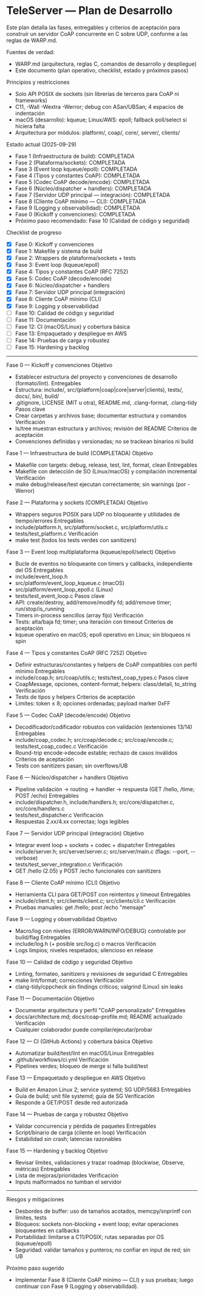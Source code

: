 # TeleServer — Plan de Desarrollo

Este plan detalla las fases, entregables y criterios de aceptación para construir
un servidor CoAP concurrente en C sobre UDP, conforme a las reglas de WARP.md.

Fuentes de verdad:
- WARP.md (arquitectura, reglas C, comandos de desarrollo y despliegue)
- Este documento (plan operativo, checklist, estado y próximos pasos)

Principios y restricciones
- Solo API POSIX de sockets (sin librerías de terceros para CoAP ni frameworks)
- C11, -Wall -Wextra -Werror; debug con ASan/UBSan; 4 espacios de indentación
- macOS (desarrollo): kqueue; Linux/AWS: epoll; fallback poll/select si hiciera falta
- Arquitectura por módulos: platform/, coap/, core/, server/, clients/

Estado actual (2025-09-29)
- Fase 1 (Infraestructura de build): COMPLETADA
- Fase 2 (Plataforma/sockets): COMPLETADA
- Fase 3 (Event loop kqueue/epoll): COMPLETADA
- Fase 4 (Tipos y constantes CoAP): COMPLETADA
- Fase 5 (Codec CoAP decode/encode): COMPLETADA
- Fase 6 (Núcleo/dispatcher + handlers): COMPLETADA
- Fase 7 (Servidor UDP principal — integración): COMPLETADA
- Fase 8 (Cliente CoAP mínimo — CLI): COMPLETADA
- Fase 9 (Logging y observabilidad): COMPLETADA
- Fase 0 (Kickoff y convenciones): COMPLETADA
- Próximo paso recomendado: Fase 10 (Calidad de código y seguridad)

Checklist de progreso
- [x] Fase 0: Kickoff y convenciones
- [x] Fase 1: Makefile y sistema de build
- [x] Fase 2: Wrappers de plataforma/sockets + tests
- [x] Fase 3: Event loop (kqueue/epoll)
- [x] Fase 4: Tipos y constantes CoAP (RFC 7252)
- [x] Fase 5: Codec CoAP (decode/encode)
- [x] Fase 6: Núcleo/dispatcher + handlers
- [x] Fase 7: Servidor UDP principal (integración)
- [x] Fase 8: Cliente CoAP mínimo (CLI)
- [x] Fase 9: Logging y observabilidad
- [ ] Fase 10: Calidad de código y seguridad
- [ ] Fase 11: Documentación
- [ ] Fase 12: CI (macOS/Linux) y cobertura básica
- [ ] Fase 13: Empaquetado y despliegue en AWS
- [ ] Fase 14: Pruebas de carga y robustez
- [ ] Fase 15: Hardening y backlog

---

Fase 0 — Kickoff y convenciones
Objetivo
- Establecer estructura del proyecto y convenciones de desarrollo (formato/lint).
Entregables
- Estructura: include/, src/(platform|coap|core|server|clients), tests/, docs/, bin/, build/
- .gitignore, LICENSE (MIT u otra), README.md, .clang-format, .clang-tidy
Pasos clave
- Crear carpetas y archivos base; documentar estructura y comandos
Verificación
- ls/tree muestran estructura y archivos; revisión del README
Criterios de aceptación
- Convenciones definidas y versionadas; no se trackean binarios ni build

Fase 1 — Infraestructura de build (COMPLETADA)
Objetivo
- Makefile con targets: debug, release, test, lint, format, clean
Entregables
- Makefile con detección de SO (Linux/macOS) y compilación incremental
Verificación
- make debug/release/test ejecutan correctamente; sin warnings (por -Werror)

Fase 2 — Plataforma y sockets (COMPLETADA)
Objetivo
- Wrappers seguros POSIX para UDP no bloqueante y utilidades de tiempo/errores
Entregables
- include/platform.h, src/platform/socket.c, src/platform/utils.c
- tests/test_platform.c
Verificación
- make test (todos los tests verdes con sanitizers)

Fase 3 — Event loop multiplataforma (kqueue/epoll/select)
Objetivo
- Bucle de eventos no bloqueante con timers y callbacks, independiente del OS
Entregables
- include/event_loop.h
- src/platform/event_loop_kqueue.c (macOS)
- src/platform/event_loop_epoll.c (Linux)
- tests/test_event_loop.c
Pasos clave
- API: create/destroy, add/remove/modify fd; add/remove timer; run/stop/is_running
- Timers in-process sencillos (array fijo)
Verificación
- Tests: alta/baja fd; timer; una iteración con timeout
Criterios de aceptación
- kqueue operativo en macOS; epoll operativo en Linux; sin bloqueos ni spin

Fase 4 — Tipos y constantes CoAP (RFC 7252)
Objetivo
- Definir estructuras/constantes y helpers de CoAP compatibles con perfil mínimo
Entregables
- include/coap.h; src/coap/utils.c; tests/test_coap_types.c
Pasos clave
- CoapMessage, opciones, content-format; helpers: class/detail, to_string
Verificación
- Tests de tipos y helpers
Criterios de aceptación
- Límites: token ≤ 8; opciones ordenadas; payload marker 0xFF

Fase 5 — Codec CoAP (decode/encode)
Objetivo
- Decodificador/codificador robustos con validación (extensiones 13/14)
Entregables
- include/coap_codec.h; src/coap/decode.c; src/coap/encode.c; tests/test_coap_codec.c
Verificación
- Round-trip encode→decode estable; rechazo de casos inválidos
Criterios de aceptación
- Tests con sanitizers pasan; sin overflows/UB

Fase 6 — Núcleo/dispatcher + handlers
Objetivo
- Pipeline validación → routing → handler → respuesta (GET /hello, /time; POST /echo)
Entregables
- include/dispatcher.h, include/handlers.h; src/core/dispatcher.c, src/core/handlers.c
- tests/test_dispatcher.c
Verificación
- Respuestas 2.xx/4.xx correctas; logs legibles

Fase 7 — Servidor UDP principal (integración)
Objetivo
- Integrar event loop + sockets + codec + dispatcher
Entregables
- include/server.h; src/server/server.c; src/server/main.c (flags: --port, --verbose)
- tests/test_server_integration.c
Verificación
- GET /hello (2.05) y POST /echo funcionales con sanitizers

Fase 8 — Cliente CoAP mínimo (CLI)
Objetivo
- Herramienta CLI para GET/POST con reintentos y timeout
Entregables
- include/client.h; src/clients/client.c; src/clients/cli.c
Verificación
- Pruebas manuales: get /hello; post /echo "mensaje"

Fase 9 — Logging y observabilidad
Objetivo
- Macro/log con niveles (ERROR/WARN/INFO/DEBUG) controlable por build/flag
Entregables
- include/log.h (+ posible src/log.c) o macros
Verificación
- Logs limpios; niveles respetados; silencioso en release

Fase 10 — Calidad de código y seguridad
Objetivo
- Linting, formateo, sanitizers y revisiones de seguridad C
Entregables
- make lint/format; correcciones
Verificación
- clang-tidy/cppcheck sin findings críticos; valgrind (Linux) sin leaks

Fase 11 — Documentación
Objetivo
- Documentar arquitectura y perfil "CoAP personalizado"
Entregables
- docs/architecture.md; docs/coap-profile.md; README actualizado
Verificación
- Cualquier colaborador puede compilar/ejecutar/probar

Fase 12 — CI (GitHub Actions) y cobertura básica
Objetivo
- Automatizar build/test/lint en macOS/Linux
Entregables
- .github/workflows/ci.yml
Verificación
- Pipelines verdes; bloqueo de merge si falla build/test

Fase 13 — Empaquetado y despliegue en AWS
Objetivo
- Build en Amazon Linux 2; service systemd; SG UDP/5683
Entregables
- Guía de build; unit file systemd; guía de SG
Verificación
- Responde a GET/POST desde red autorizada

Fase 14 — Pruebas de carga y robustez
Objetivo
- Validar concurrencia y pérdida de paquetes
Entregables
- Script/binario de carga (cliente en loop)
Verificación
- Estabilidad sin crash; latencias razonables

Fase 15 — Hardening y backlog
Objetivo
- Revisar límites, validaciones y trazar roadmap (blockwise, Observe, métricas)
Entregables
- Lista de mejoras/prioridades
Verificación
- Inputs malformados no tumban el servidor

---

Riesgos y mitigaciones
- Desbordes de buffer: uso de tamaños acotados, memcpy/snprintf con límites, tests
- Bloqueos: sockets non-blocking + event loop; evitar operaciones bloqueantes en callbacks
- Portabilidad: limitarse a C11/POSIX; rutas separadas por OS (kqueue/epoll)
- Seguridad: validar tamaños y punteros; no confiar en input de red; sin UB

Próximo paso sugerido
- Implementar Fase 8 (Cliente CoAP mínimo — CLI) y sus pruebas; luego continuar con Fase 9 (Logging y observabilidad).
